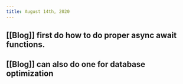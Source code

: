 ```yaml
---
title: August 14th, 2020
---
```


## [[Blog]] first do how to do proper async await functions.

## [[Blog]] can also do one for database optimization
